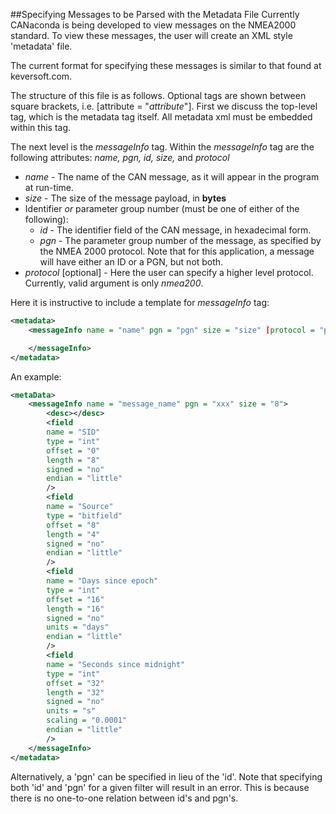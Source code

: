 ##Specifying Messages to be Parsed with the Metadata File
Currently CANaconda is being developed to view messages on the NMEA2000 standard. To view these messages, the user will create an XML style 'metadata' file. 

The current format for specifying these messages is similar to that found at keversoft.com. 

The structure of this file is as follows. Optional tags are shown between square brackets, i.e. [attribute = "*attribute*"]. First we discuss the top-level tag, which is the metadata tag itself. All metadata xml must be embedded within this tag.

The next level is the *messageInfo* tag. Within the *messageInfo* tag are the following attributes: *name, pgn, id, size,* and *protocol*
 * *name* - The name of the CAN message, as it will appear in the program at run-time. 
 * *size* - The size of the message payload, in **bytes**
 * Identifier *or* parameter group number (must be one of either of the following):
   * *id* - The identifier field of the CAN message, in hexadecimal form.
   * *pgn* - The parameter group number of the message, as specified by the NMEA 2000 protocol. Note that for this application, a message will have either an ID or a PGN, but not both.
 * *protocol* [optional] - Here the user can specify a higher level protocol. Currently, valid argument is only *nmea200*.

Here it is instructive to include a template for *messageInfo* tag:

```xml
<metadata>
    <messageInfo name = "name" pgn = "pgn" size = "size" [protocol = "protocol"]>

    </messageInfo>
</metadata>
```

 An example:



```xml
<metaData>
	<messageInfo name = "message_name" pgn = "xxx" size = "8"> 
		<desc></desc>
		<field 
		name = "SID"
        type = "int"
		offset = "0" 
		length = "8" 
		signed = "no" 
		endian = "little"
		/>
		<field 
		name = "Source" 
        type = "bitfield"
		offset = "8" 
		length = "4" 
		signed = "no" 
		endian = "little"
		/>
		<field 
		name = "Days since epoch" 
        type = "int"
		offset = "16" 
		length = "16" 
		signed = "no" 
		units = "days" 
		endian = "little"
		/>
		<field 
		name = "Seconds since midnight" 
        type = "int"
		offset = "32" 
		length = "32" 
		signed = "no" 
		units = "s" 
        scaling = "0.0001"
		endian = "little"
		/>
	</messageInfo>
</metadata>
```

Alternatively, a 'pgn' can be specified in lieu of the 'id'. Note that specifying both 'id' and 'pgn' for a given filter will result in an error. This is because there is no one-to-one relation between id's and pgn's.
